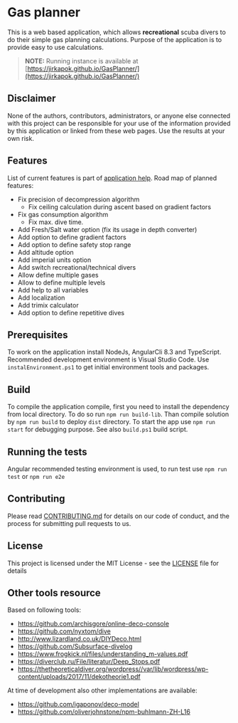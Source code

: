 # Gas planner

This is a web based application, which allows **recreational** scuba divers to do their simple gas planning calculations. Purpose of the application is to provide easy to use calculations.

> **NOTE:** Running instance is available at [https://jirkapok.github.io/GasPlanner/](https://jirkapok.github.io/GasPlanner/)

## Disclaimer

None of the authors, contributors, administrators, or anyone else connected with this project can be responsible for your use of the information provided by this application or linked from these web pages. Use the results at your own risk.

## Features

List of current features is part of [application help](./doc/help.md). Road map of planned features:

* Fix precision of decompression algorithm
  * Fix ceiling calculation during ascent based on gradient factors
* Fix gas consumption algorithm
  * Fix max. dive time.
* Add Fresh/Salt water option (fix its usage in depth converter)
* Add option to define gradient factors
* Add option to define safety stop range
* Add altitude option
* Add imperial units option
* Add switch recreational/technical divers
* Allow define multiple gases
* Allow to define multiple levels
* Add help to all variables
* Add localization
* Add trimix calculator
* Add option to define repetitive dives

## Prerequisites

To work on the application install NodeJs, AngularCli 8.3 and TypeScript. Recommended development environment is Visual Studio Code. Use `instalEnvironment.ps1` to get initial environment tools and packages.

## Build

To compile the application compile, first you need to install the dependency from local directory. To do so run `npm run build-lib`.
Than compile solution by `npm run build` to deploy `dist` directory. To start the app use `npm run start` for debugging purpose. See also `build.ps1` build script.

## Running the tests

Angular recommended testing environment is used, to run test use `npm run test` or `npm run e2e`

## Contributing

Please read [CONTRIBUTING.md](CONTRIBUTING.md) for details on our code of conduct, and the process for submitting pull requests to us.

## License

This project is licensed under the MIT License - see the [LICENSE](LICENSE) file for details

## Other tools resource

Based on following tools:

* <https://github.com/archisgore/online-deco-console>
* <https://github.com/nyxtom/dive>
* <http://www.lizardland.co.uk/DIYDeco.html>
* <https://github.com/Subsurface-divelog>
* <https://www.frogkick.nl/files/understanding_m-values.pdf>
* <https://diverclub.ru/File/literatur/Deep_Stops.pdf>
* <https://thetheoreticaldiver.org/wordpress//var/lib/wordpress/wp-content/uploads/2017/11/dekotheorie1.pdf>

At time of development also other implementations are available:

* <https://github.com/igaponov/deco-model>
* <https://github.com/oliverjohnstone/npm-buhlmann-ZH-L16>
